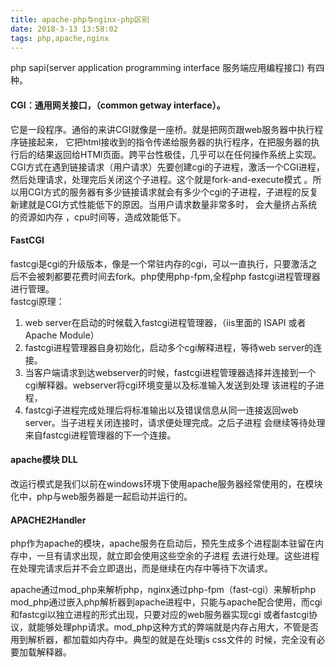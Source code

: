 ```yaml
---
title: apache-php与nginx-php区别
date: 2018-3-13 13:58:02
tags: php,apache,nginx
---
```


php sapi(server application programming interface 服务端应用编程接口) 有四种。  
#### CGI：通用网关接口，（common getway interface）。  
它是一段程序。通俗的来讲CGI就像是一座桥。就是把网页跟web服务器中执行程序链接起来，
它把html接收到的指令传递给服务器的执行程序，在把服务器的执行后的结果返回给HTMl页面。跨平台性极佳，几乎可以在任何操作系统上实现。  
CGI方式在遇到链接请求（用户请求）先要创建cgi的子进程，激活一个CGI进程，然后处理请求，处理完后关闭这个子进程。这个就是fork-and-execute模式
。所以用CGI方式的服务器有多少链接请求就会有多少个cgi的子进程，子进程的反复新建就是CGI方式性能低下的原因。当用户请求数量非常多时，
会大量挤占系统的资源如内存 ，cpu时间等，造成效能低下。  

#### FastCGI 
fastcgi是cgi的升级版本，像是一个常驻内存的cgi，可以一直执行，只要激活之后不会被刺都要花费时间去fork。php使用php-fpm,全程php
fastcgi进程管理器进行管理。  
fastcgi原理：   
1. web server在启动的时候载入fastcgi进程管理器，（iis里面的 ISAPI 或者Apache Module）
2. fastcgi进程管理器自身初始化，启动多个cgi解释进程，等待web server的连接。  
3. 当客户端请求到达webserver的时候，fastcgi进程管理器选择并连接到一个cgi解释器。webserver将cgi环境变量以及标准输入发送到处理
该进程的子进程，
4.  fastcgi子进程完成处理后将标准输出以及错误信息从同一连接返回web server。当子进程关闭连接时，请求便处理完成。之后子进程
会继续等待处理来自fastcgi进程管理器的下一个连接。   

#### apache模块 DLL  
改运行模式是我们以前在windows环境下使用apache服务器经常使用的，在模块化中，php与web服务器是一起启动并运行的。

#### APACHE2Handler 
php作为apache的模块，apache服务在启动后，预先生成多个进程副本驻留在内存中，一旦有请求出现，就立即会使用这些空余的子进程
去进行处理。这些进程在处理完请求后并不会立即退出，而是继续在内存中等待下次请求。  

apache通过mod_php来解析php，nginx通过php-fpm（fast-cgi）来解析php    
mod_php通过嵌入php解析器到apache进程中，只能与apache配合使用，而cgi和fastcgi以独立进程的形式出现，只要对应的web服务器实现cgi
或者fastcgi协议，就能够处理php请求。mod_php这种方式的弊端就是内存占用大，不管是否用到解析器，都加载如内存中。典型的就是在处理js css文件的
时候，完全没有必要加载解释器。













  
